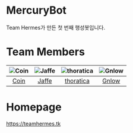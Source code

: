 # MercuryBot
  Team Hermes가 만든 첫 번째 행성봇입니다.
  
# Team Members
| ![Coin][Coin-img] | ![Jaffe][Jaffe-img] | ![thoratica][thoratica-img] | ![Gnlow][Gnlow-img] |
| :---------------: | :-----------------: | :-----------------------------: | :---------------: |
| [Coin][Coin]      | [Jaffe][Jaffe]      | [thoratica][thoratica]      | [Gnlow][Gnlow]      |

# Homepage
<https://teamhermes.tk>

[Coin-img]: https://avatars1.githubusercontent.com/u/47521176?s=96&v=4
[Jaffe-img]: https://avatars3.githubusercontent.com/u/49097133?s=96&v=4
[thoratica-img]: https://avatars2.githubusercontent.com/u/45326612?s=96&v=4
[Gnlow-img]: https://avatars3.githubusercontent.com/u/27040628?s=96&v=4

[Coin]: https://github.com/COIN-KR
[Jaffe]: https://github.com/gojuwon1031
[thoratica]: https://github.com/hayanggames
[Gnlow]: https://github.com/EntryDark
